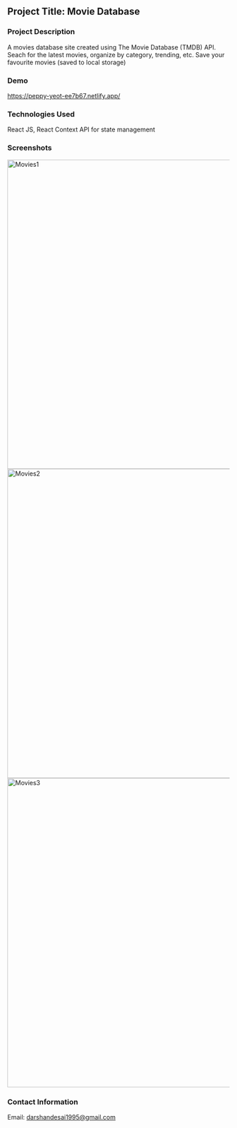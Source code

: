 ## Project Title: Movie Database

### Project Description
A movies database site created using The Movie Database (TMDB) API. Seach for the latest movies, organize by category, trending, etc. Save your favourite movies (saved to local storage) 

### Demo
https://peppy-yeot-ee7b67.netlify.app/

### Technologies Used
React JS, React Context API for state management

### Screenshots
<img width="700" alt="Movies1" src="https://github.com/darshandesai1095/movies-ui/assets/43254178/5de9d990-a023-4bcd-aca3-eb23ac08486f">
<img width="700" alt="Movies2" src="https://github.com/darshandesai1095/movies-ui/assets/43254178/3136f7d4-3d56-4ce0-aefd-bbc179aa04ec">
<img width="700" alt="Movies3" src="https://github.com/darshandesai1095/movies-ui/assets/43254178/62111db2-319d-49c7-8665-8373c354a801">

### Contact Information
Email: darshandesai1995@gmail.com

